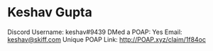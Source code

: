 # Keshav Gupta

Discord Username: keshav#9439
DMed a POAP: Yes
Email: keshav@skiff.com
Unique POAP Link: http://POAP.xyz/claim/1f84oc